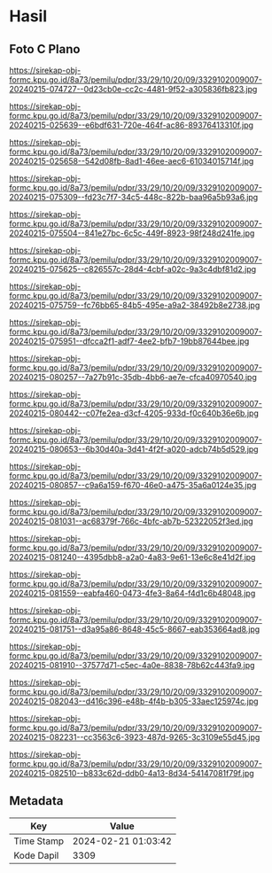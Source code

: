 # Hasil

## Foto C Plano

https://sirekap-obj-formc.kpu.go.id/8a73/pemilu/pdpr/33/29/10/20/09/3329102009007-20240215-074727--0d23cb0e-cc2c-4481-9f52-a305836fb823.jpg

https://sirekap-obj-formc.kpu.go.id/8a73/pemilu/pdpr/33/29/10/20/09/3329102009007-20240215-025639--e6bdf631-720e-464f-ac86-89376413310f.jpg

https://sirekap-obj-formc.kpu.go.id/8a73/pemilu/pdpr/33/29/10/20/09/3329102009007-20240215-025658--542d08fb-8ad1-46ee-aec6-61034015714f.jpg

https://sirekap-obj-formc.kpu.go.id/8a73/pemilu/pdpr/33/29/10/20/09/3329102009007-20240215-075309--fd23c7f7-34c5-448c-822b-baa96a5b93a6.jpg

https://sirekap-obj-formc.kpu.go.id/8a73/pemilu/pdpr/33/29/10/20/09/3329102009007-20240215-075504--841e27bc-6c5c-449f-8923-98f248d241fe.jpg

https://sirekap-obj-formc.kpu.go.id/8a73/pemilu/pdpr/33/29/10/20/09/3329102009007-20240215-075625--c826557c-28d4-4cbf-a02c-9a3c4dbf81d2.jpg

https://sirekap-obj-formc.kpu.go.id/8a73/pemilu/pdpr/33/29/10/20/09/3329102009007-20240215-075759--fc76bb65-84b5-495e-a9a2-38492b8e2738.jpg

https://sirekap-obj-formc.kpu.go.id/8a73/pemilu/pdpr/33/29/10/20/09/3329102009007-20240215-075951--dfcca2f1-adf7-4ee2-bfb7-19bb87644bee.jpg

https://sirekap-obj-formc.kpu.go.id/8a73/pemilu/pdpr/33/29/10/20/09/3329102009007-20240215-080257--7a27b91c-35db-4bb6-ae7e-cfca40970540.jpg

https://sirekap-obj-formc.kpu.go.id/8a73/pemilu/pdpr/33/29/10/20/09/3329102009007-20240215-080442--c07fe2ea-d3cf-4205-933d-f0c640b36e6b.jpg

https://sirekap-obj-formc.kpu.go.id/8a73/pemilu/pdpr/33/29/10/20/09/3329102009007-20240215-080653--6b30d40a-3d41-4f2f-a020-adcb74b5d529.jpg

https://sirekap-obj-formc.kpu.go.id/8a73/pemilu/pdpr/33/29/10/20/09/3329102009007-20240215-080857--c9a6a159-f670-46e0-a475-35a6a0124e35.jpg

https://sirekap-obj-formc.kpu.go.id/8a73/pemilu/pdpr/33/29/10/20/09/3329102009007-20240215-081031--ac68379f-766c-4bfc-ab7b-52322052f3ed.jpg

https://sirekap-obj-formc.kpu.go.id/8a73/pemilu/pdpr/33/29/10/20/09/3329102009007-20240215-081240--4395dbb8-a2a0-4a83-9e61-13e6c8e41d2f.jpg

https://sirekap-obj-formc.kpu.go.id/8a73/pemilu/pdpr/33/29/10/20/09/3329102009007-20240215-081559--eabfa460-0473-4fe3-8a64-f4d1c6b48048.jpg

https://sirekap-obj-formc.kpu.go.id/8a73/pemilu/pdpr/33/29/10/20/09/3329102009007-20240215-081751--d3a95a86-8648-45c5-8667-eab353664ad8.jpg

https://sirekap-obj-formc.kpu.go.id/8a73/pemilu/pdpr/33/29/10/20/09/3329102009007-20240215-081910--37577d71-c5ec-4a0e-8838-78b62c443fa9.jpg

https://sirekap-obj-formc.kpu.go.id/8a73/pemilu/pdpr/33/29/10/20/09/3329102009007-20240215-082043--d416c396-e48b-4f4b-b305-33aec125974c.jpg

https://sirekap-obj-formc.kpu.go.id/8a73/pemilu/pdpr/33/29/10/20/09/3329102009007-20240215-082231--cc3563c6-3923-487d-9265-3c3109e55d45.jpg

https://sirekap-obj-formc.kpu.go.id/8a73/pemilu/pdpr/33/29/10/20/09/3329102009007-20240215-082510--b833c62d-ddb0-4a13-8d34-54147081f79f.jpg


## Metadata

| Key        | Value               |
| ---------- | ------------------- |
| Time Stamp | 2024-02-21 01:03:42 |
| Kode Dapil | 3309                |



